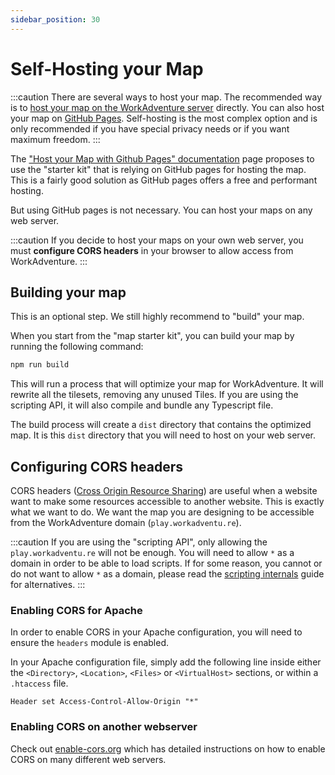 ```yaml
---
sidebar_position: 30
---
```


# Self-Hosting your Map

:::caution
There are several ways to host your map. The recommended way is to [host your map on the WorkAdventure server](./wa-hosted) directly.
You can also host your map on [GitHub Pages](./github-pages). Self-hosting is the most complex option and is only recommended if you have special privacy needs or if you want maximum freedom.
:::

The ["Host your Map with Github Pages" documentation](./github-pages.md) page proposes to use the "starter kit" that is relying on GitHub pages for hosting the map. This is a fairly good solution as GitHub pages offers a free and performant hosting.

But using GitHub pages is not necessary. You can host your maps on any web server.

:::caution
If you decide to host your maps on your own web server, you must **configure CORS headers** in your browser to allow access from WorkAdventure.
:::

## Building your map

This is an optional step. We still highly recommend to "build" your map.

When you start from the "map starter kit", you can build your map by running the following command:

```bash
npm run build
```

This will run a process that will optimize your map for WorkAdventure. It will rewrite all the tilesets, removing
any unused Tiles. If you are using the scripting API, it will also compile and bundle any Typescript file.

The build process will create a `dist` directory that contains the optimized map. It is this `dist` directory that you will need to host on your web server.

## Configuring CORS headers

CORS headers ([Cross Origin Resource Sharing](https://developer.mozilla.org/en-US/docs/Web/HTTP/CORS)) are useful when a website want to make some resources accessible to another website. This is exactly what we want to do. We want the map you are designing to be accessible from the WorkAdventure domain (`play.workadventu.re`).

:::caution
If you are using the "scripting API", only allowing the `play.workadventu.re` will not be enough. You will need to allow `*`
as a domain in order to be able to load scripts. If for some reason, you cannot or do not want to allow `*` as a domain, please
read the [scripting internals](../developer/map-scripting/scripting-internals) guide for alternatives.
:::

### Enabling CORS for Apache

In order to enable CORS in your Apache configuration, you will need to ensure the `headers` module is enabled.

In your Apache configuration file, simply add the following line inside either the `<Directory>`, `<Location>`, `<Files>` or `<VirtualHost>` sections, or within a `.htaccess` file.

    Header set Access-Control-Allow-Origin "*"

### Enabling CORS on another webserver

Check out [enable-cors.org](https://enable-cors.org/server.html) which has detailed instructions on how to enable CORS on many different web servers.
